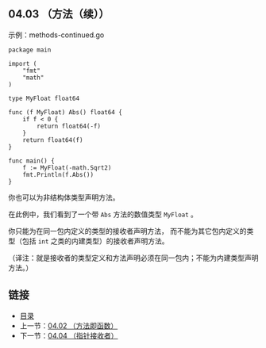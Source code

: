 ## 04.03 （方法（续））

示例：methods-continued.go

    package main

    import (
    	"fmt"
    	"math"
    )

    type MyFloat float64

    func (f MyFloat) Abs() float64 {
    	if f < 0 {
    		return float64(-f)
    	}
    	return float64(f)
    }

    func main() {
    	f := MyFloat(-math.Sqrt2)
    	fmt.Println(f.Abs())
    }

你也可以为非结构体类型声明方法。

在此例中，我们看到了一个带 `Abs` 方法的数值类型 `MyFloat` 。

你只能为在同一包内定义的类型的接收者声明方法， 而不能为其它包内定义的类型（包括 `int` 之类的内建类型）的接收者声明方法。

（译注：就是接收者的类型定义和方法声明必须在同一包内；不能为内建类型声明方法。）

## 链接
* [目录](https://github.com/alpha2018/go-zh/blob/master/tour/directory.md)
* 上一节：[04.02 （方法即函数）](https://github.com/alpha2018/go-zh/blob/master/tour/04.02.md)
* 下一节：[04.04 （指针接收者）](https://github.com/alpha2018/go-zh/blob/master/tour/04.04.md)
